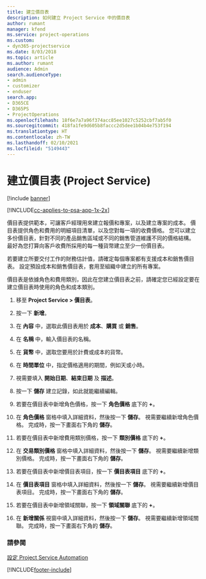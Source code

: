 ```yaml
---
title: 建立價目表
description: 如何建立 Project Service 中的價目表
author: rumant
manager: kfend
ms.service: project-operations
ms.custom:
- dyn365-projectservice
ms.date: 8/03/2018
ms.topic: article
ms.author: rumant
audience: Admin
search.audienceType:
- admin
- customizer
- enduser
search.app:
- D365CE
- D365PS
- ProjectOperations
ms.openlocfilehash: 18f6e7a7a96f374acc85ee1027c5252cbf7ab5f0
ms.sourcegitcommit: 418fa1fe9d605b8faccc2d5dee1b04b4e753f194
ms.translationtype: HT
ms.contentlocale: zh-TW
ms.lasthandoff: 02/10/2021
ms.locfileid: "5149443"
---
```

# <a name="create-a-price-list-project-service"></a>建立價目表 (Project Service)

[!include [banner](../includes/psa-now-project-operations.md)]

[!INCLUDE[cc-applies-to-psa-app-1x-2x](../includes/cc-applies-to-psa-app-1x-2x.md)]

價目表提供範本，可讓客戶經理用來建立報價和專案，以及建立專案的成本。 價目表提供角色和費用的明細項目清單，以及您對每一項的收費價格。 您可以建立多份價目表，針對不同的產品銷售區域或不同的銷售管道維護不同的價格結構。 最好為您打算向客戶收費所採用的每一種貨幣建立至少一份價目表。  
  
若要建立所要交付工作的財務估計值，請確定每個專案都有支援成本和銷售價目表。 設定預設成本和銷售價目表，套用至組織中建立的所有專案。  
  
價目表是依據角色和費用類別，因此在您建立價目表之前，請確定您已經設定要在建立價目表時使用的角色和成本類別。  
  
1.  移至 **Project Service > 價目表**。  
  
2.  按一下 **新增**。  
  
3.  在 **內容** 中，選取此價目表用於 **成本**、**購買** 或 **銷售**。  
  
4.  在 **名稱** 中，輸入價目表的名稱。  
  
5.  在 **貨幣** 中，選取您要用於計費或成本的貨幣。  
  
6.  在 **時間單位** 中，指定價格適用的期間，例如天或小時。  
  
7.  視需要填入 **開始日期**、**結束日期** 及 **描述**。  
  
8.  按一下 **儲存** 建立記錄，如此就能繼續編輯。  
  
9. 若要在價目表中新增角色價格，按一下 **角色價格** 底下的 **+**。  
  
10. 在 **角色價格** 窗格中填入詳細資料，然後按一下 **儲存**。 視需要繼續新增角色價格。 完成時，按一下畫面右下角的 **儲存**。  
  
11. 若要在價目表中新增費用類別價格，按一下 **類別價格** 底下的 **+**。  
  
12. 在 **交易類別價格** 窗格中填入詳細資料，然後按一下 **儲存**。 視需要繼續新增類別價格。 完成時，按一下畫面右下角的 **儲存**。  
  
13. 若要在價目表中新增價目表項目，按一下 **價目表項目** 底下的 **+**。  
  
14. 在 **價目表項目** 窗格中填入詳細資料，然後按一下 **儲存**。 視需要繼續新增價目表項目。 完成時，按一下畫面右下角的 **儲存**。  
  
15. 若要在價目表中新增領域關聯，按一下 **領域關聯** 底下的 **+**。  
  
16. 在 **新增關係** 視窗中填入詳細資料，然後按一下 **儲存**。 視需要繼續新增領域關聯。 完成時，按一下畫面右下角的 **儲存**。  
  
### <a name="see-also"></a>請參閱  
 [設定 Project Service Automation](../psa/configure.md)


[!INCLUDE[footer-include](../includes/footer-banner.md)]